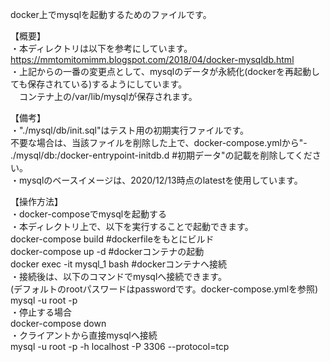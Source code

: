 docker上でmysqlを起動するためのファイルです。

【概要】  
・本ディレクトリは以下を参考にしています。  
https://mmtomitomimm.blogspot.com/2018/04/docker-mysqldb.html  
・上記からの一番の変更点として、mysqlのデータが永続化(dockerを再起動しても保存されている)するようにしています。  
　コンテナ上の/var/lib/mysqlが保存されます。  

【備考】  
・"./mysql/db/init.sql"はテスト用の初期実行ファイルです。  
 不要な場合は、当該ファイルを削除した上で、docker-compose.ymlから"- ./mysql/db:/docker-entrypoint-initdb.d #初期データ"の記載を削除してください。  
・mysqlのベースイメージは、2020/12/13時点のlatestを使用しています。  
  
【操作方法】   
・docker-composeでmysqlを起動する  
・本ディレクトリ上で、以下を実行することで起動できます。  
docker-compose build #dockerfileをもとにビルド  
docker-compose up -d #dockerコンテナの起動  
docker exec -it mysql_1 bash #dockerコンテナへ接続  
・接続後は、以下のコマンドでmysqlへ接続できます。  
(デフォルトのrootパスワードはpasswordです。docker-compose.ymlを参照)  
mysql -u root -p  
・停止する場合  
docker-compose down  
・クライアントから直接mysqlへ接続  
mysql -u root -p -h localhost -P 3306 --protocol=tcp  
